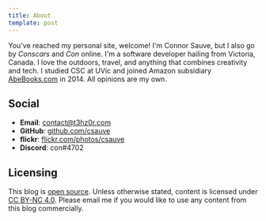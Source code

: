 ```yaml
---
title: About
template: post
---
```


You've reached my personal site, welcome! I'm Connor Sauve, but I also go by _Conscars_ and _Con_ online. I'm a software developer hailing from Victoria, Canada. I love the outdoors, travel, and anything that combines creativity and tech. I studied CSC at UVic and joined Amazon subsidiary [AbeBooks.com](https://www.abebooks.com/) in 2014. All opinions are my own.

## Social
* **Email**: [contact@t3hz0r.com](mailto:contact@t3hz0r.com)
* **GitHub**: [github.com/csauve](https://github.com/csauve)
* **flickr**: [flickr.com/photos/csauve](https://www.flickr.com/photos/csauve/)
* **Discord**: con#4702

## Licensing
This blog is [open source](https://github.com/csauve/blog). Unless otherwise stated, content is licensed under [CC BY-NC 4.0](https://creativecommons.org/licenses/by-nc/4.0/). Please email me if you would like to use any content from this blog commercially.

